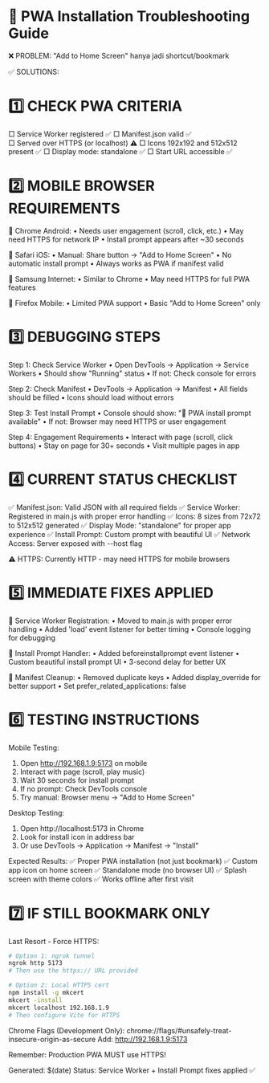 🔧 PWA Installation Troubleshooting Guide
============================================

❌ PROBLEM: "Add to Home Screen" hanya jadi shortcut/bookmark

✅ SOLUTIONS:

1️⃣ CHECK PWA CRITERIA
======================
□ Service Worker registered ✅
□ Manifest.json valid ✅  
□ Served over HTTPS (or localhost) ⚠️
□ Icons 192x192 and 512x512 present ✅
□ Display mode: standalone ✅
□ Start URL accessible ✅

2️⃣ MOBILE BROWSER REQUIREMENTS
===============================

📱 Chrome Android:
   • Needs user engagement (scroll, click, etc.)
   • May need HTTPS for network IP
   • Install prompt appears after ~30 seconds
   
🍎 Safari iOS:
   • Manual: Share button → "Add to Home Screen"
   • No automatic install prompt
   • Always works as PWA if manifest valid
   
📱 Samsung Internet:
   • Similar to Chrome
   • May need HTTPS for full PWA features
   
🦊 Firefox Mobile:
   • Limited PWA support
   • Basic "Add to Home Screen" only

3️⃣ DEBUGGING STEPS
==================

Step 1: Check Service Worker
   • Open DevTools → Application → Service Workers
   • Should show "Running" status
   • If not: Check console for errors

Step 2: Check Manifest
   • DevTools → Application → Manifest
   • All fields should be filled
   • Icons should load without errors

Step 3: Test Install Prompt
   • Console should show: "📱 PWA install prompt available"
   • If not: Browser may need HTTPS or user engagement

Step 4: Engagement Requirements
   • Interact with page (scroll, click buttons)
   • Stay on page for 30+ seconds
   • Visit multiple pages in app

4️⃣ CURRENT STATUS CHECKLIST
============================

✅ Manifest.json: Valid JSON with all required fields
✅ Service Worker: Registered in main.js with proper error handling
✅ Icons: 8 sizes from 72x72 to 512x512 generated
✅ Display Mode: "standalone" for proper app experience
✅ Install Prompt: Custom prompt with beautiful UI
✅ Network Access: Server exposed with --host flag

⚠️ HTTPS: Currently HTTP - may need HTTPS for mobile browsers

5️⃣ IMMEDIATE FIXES APPLIED
===========================

🔧 Service Worker Registration:
   • Moved to main.js with proper error handling
   • Added 'load' event listener for better timing
   • Console logging for debugging

🔧 Install Prompt Handler:
   • Added beforeinstallprompt event listener
   • Custom beautiful install prompt UI
   • 3-second delay for better UX

🔧 Manifest Cleanup:
   • Removed duplicate keys
   • Added display_override for better support
   • Set prefer_related_applications: false

6️⃣ TESTING INSTRUCTIONS
========================

Mobile Testing:
1. Open http://192.168.1.9:5173 on mobile
2. Interact with page (scroll, play music)
3. Wait 30 seconds for install prompt
4. If no prompt: Check DevTools console
5. Try manual: Browser menu → "Add to Home Screen"

Desktop Testing:
1. Open http://localhost:5173 in Chrome
2. Look for install icon in address bar
3. Or use DevTools → Application → Manifest → "Install"

Expected Results:
✅ Proper PWA installation (not just bookmark)
✅ Custom app icon on home screen
✅ Standalone mode (no browser UI)
✅ Splash screen with theme colors
✅ Works offline after first visit

7️⃣ IF STILL BOOKMARK ONLY
==========================

Last Resort - Force HTTPS:
```bash
# Option 1: ngrok tunnel
ngrok http 5173
# Then use the https:// URL provided

# Option 2: Local HTTPS cert
npm install -g mkcert
mkcert -install
mkcert localhost 192.168.1.9
# Then configure Vite for HTTPS
```

Chrome Flags (Development Only):
chrome://flags/#unsafely-treat-insecure-origin-as-secure
Add: http://192.168.1.9:5173

Remember: Production PWA MUST use HTTPS!

Generated: $(date)
Status: Service Worker + Install Prompt fixes applied ✅
